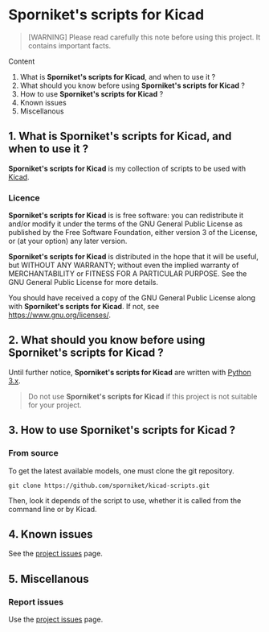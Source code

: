 # Sporniket's scripts for Kicad

> [WARNING] Please read carefully this note before using this project. It contains important facts.

Content

1. What is **Sporniket's scripts for Kicad**, and when to use it ?
2. What should you know before using **Sporniket's scripts for Kicad** ?
3. How to use **Sporniket's scripts for Kicad** ?
4. Known issues
5. Miscellanous

## 1. What is **Sporniket's scripts for Kicad**, and when to use it ?

**Sporniket's scripts for Kicad** is my collection of scripts to be used with [Kicad](https://www.kicad.org/).


### Licence

**Sporniket's scripts for Kicad** is is free software: you can redistribute it and/or modify it under the terms of the GNU General Public License as published by the Free Software Foundation, either version 3 of the License, or (at your option) any later version.

**Sporniket's scripts for Kicad** is distributed in the hope that it will be useful, but WITHOUT ANY WARRANTY; without even the implied warranty of MERCHANTABILITY or FITNESS FOR A PARTICULAR PURPOSE.  See the GNU General Public License for more details.

You should have received a copy of the GNU General Public License along with **Sporniket's scripts for Kicad**.  If not, see <https://www.gnu.org/licenses/>.

## 2. What should you know before using **Sporniket's scripts for Kicad** ?

Until further notice, **Sporniket's scripts for Kicad** are written with [Python 3.x](https://www.python.org/).

> Do not use **Sporniket's scripts for Kicad** if this project is not suitable for your project.

## 3. How to use **Sporniket's scripts for Kicad** ?

### From source

To get the latest available models, one must clone the git repository.

	git clone https://github.com/sporniket/kicad-scripts.git

Then, look it depends of the script to use, whether it is called from the command line or by Kicad.

## 4. Known issues
See the [project issues](https://github.com/sporniket/kicad-scripts/issues) page.

## 5. Miscellanous

### Report issues
Use the [project issues](https://github.com/sporniket/kicad-scripts/issues) page.
